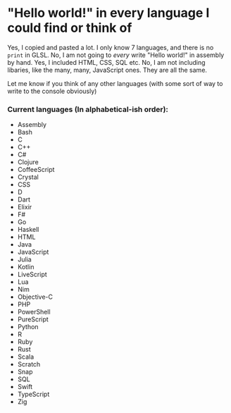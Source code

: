 # "Hello world!" in every language I could find or think of

Yes, I copied and pasted a lot. I only know 7 languages, and there is no `print` in GLSL.
No, I am not going to *every* write "Hello world!" in assembly by hand.
Yes, I included HTML, CSS, SQL etc.
No, I am not including libaries, like the many, many, JavaScript ones. They are all the same.

Let me know if you think of any other languages (with some sort of way to write to the console obviously)

### Current languages (In alphabetical-ish order):
- Assembly
- Bash
- C
- C++
- C#
- Clojure
- CoffeeScript
- Crystal
- CSS
- D
- Dart
- Elixir
- F#
- Go
- Haskell
- HTML
- Java
- JavaScript
- Julia
- Kotlin
- LiveScript
- Lua
- Nim
- Objective-C
- PHP
- PowerShell
- PureScript
- Python
- R
- Ruby
- Rust
- Scala
- Scratch
- Snap
- SQL
- Swift
- TypeScript
- Zig
